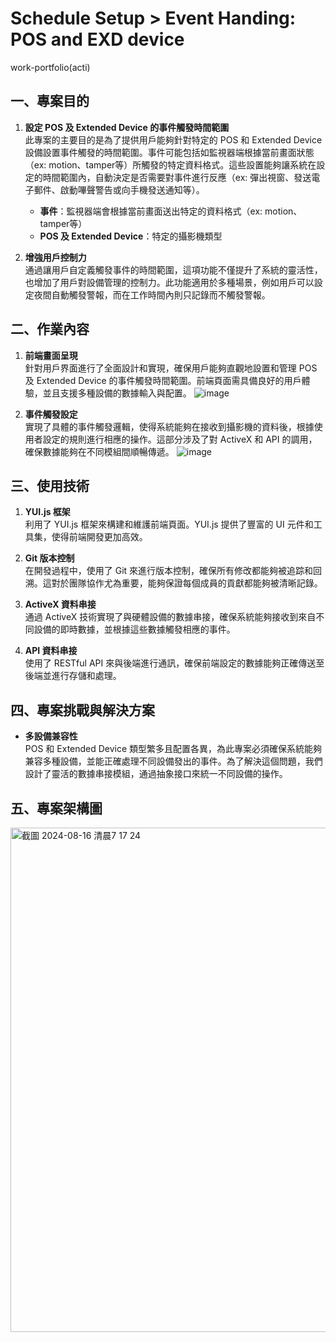 # Schedule Setup > Event Handing: POS and EXD device
work-portfolio(acti)

## 一、專案目的
1. **設定 POS 及 Extended Device 的事件觸發時間範圍**  
   此專案的主要目的是為了提供用戶能夠針對特定的 POS 和 Extended Device 設備設置事件觸發的時間範圍。事件可能包括如監視器端根據當前畫面狀態（ex: motion、tamper等）所觸發的特定資料格式。這些設置能夠讓系統在設定的時間範圍內，自動決定是否需要對事件進行反應（ex: 彈出視窗、發送電子郵件、啟動嗶聲警告或向手機發送通知等）。  
   - **事件**：監視器端會根據當前畫面送出特定的資料格式（ex: motion、tamper等）
   - **POS 及 Extended Device**：特定的攝影機類型

2. **增強用戶控制力**  
   通過讓用戶自定義觸發事件的時間範圍，這項功能不僅提升了系統的靈活性，也增加了用戶對設備管理的控制力。此功能適用於多種場景，例如用戶可以設定夜間自動觸發警報，而在工作時間內則只記錄而不觸發警報。

## 二、作業內容
1. **前端畫面呈現**  
   針對用戶界面進行了全面設計和實現，確保用戶能夠直觀地設置和管理 POS 及 Extended Device 的事件觸發時間範圍。前端頁面需具備良好的用戶體驗，並且支援多種設備的數據輸入與配置。
![image](https://github.com/user-attachments/assets/7153050d-9c19-44b0-ac22-2c9f293c4a98)


2. **事件觸發設定**  
   實現了具體的事件觸發邏輯，使得系統能夠在接收到攝影機的資料後，根據使用者設定的規則進行相應的操作。這部分涉及了對 ActiveX 和 API 的調用，確保數據能夠在不同模組間順暢傳遞。
   ![image](https://github.com/user-attachments/assets/658f5561-a006-43e9-af0d-dee481e6e5d4)


## 三、使用技術
1. **YUI.js 框架**  
   利用了 YUI.js 框架來構建和維護前端頁面。YUI.js 提供了豐富的 UI 元件和工具集，使得前端開發更加高效。

2. **Git 版本控制**  
   在開發過程中，使用了 Git 來進行版本控制，確保所有修改都能夠被追踪和回溯。這對於團隊協作尤為重要，能夠保證每個成員的貢獻都能夠被清晰記錄。

3. **ActiveX 資料串接**  
   通過 ActiveX 技術實現了與硬體設備的數據串接，確保系統能夠接收到來自不同設備的即時數據，並根據這些數據觸發相應的事件。

4. **API 資料串接**  
   使用了 RESTful API 來與後端進行通訊，確保前端設定的數據能夠正確傳送至後端並進行存儲和處理。

## 四、專案挑戰與解決方案
- **多設備兼容性**  
  POS 和 Extended Device 類型繁多且配置各異，為此專案必須確保系統能夠兼容多種設備，並能正確處理不同設備發出的事件。為了解決這個問題，我們設計了靈活的數據串接模組，通過抽象接口來統一不同設備的操作。

## 五、專案架構圖
<img width="807" alt="截圖 2024-08-16 清晨7 17 24" src="https://github.com/user-attachments/assets/b7618238-59b9-45ae-886c-6b5f9194905e">
